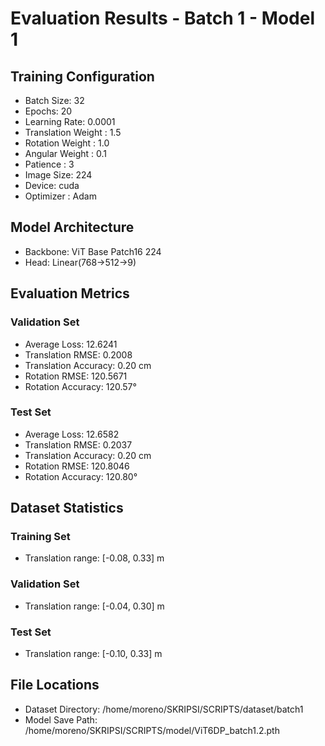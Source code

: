 # Evaluation Results - Batch 1 - Model 1

## Training Configuration
- Batch Size: 32
- Epochs: 20
- Learning Rate: 0.0001
- Translation Weight : 1.5
- Rotation Weight : 1.0
- Angular Weight : 0.1
- Patience : 3
- Image Size: 224
- Device: cuda
- Optimizer : Adam

## Model Architecture
- Backbone: ViT Base Patch16 224
- Head: Linear(768->512->9)

## Evaluation Metrics

### Validation Set
- Average Loss: 12.6241
- Translation RMSE: 0.2008
- Translation Accuracy: 0.20 cm
- Rotation RMSE: 120.5671
- Rotation Accuracy: 120.57°

### Test Set
- Average Loss: 12.6582
- Translation RMSE: 0.2037
- Translation Accuracy: 0.20 cm
- Rotation RMSE: 120.8046
- Rotation Accuracy: 120.80°

## Dataset Statistics
### Training Set
- Translation range: [-0.08, 0.33] m

### Validation Set
- Translation range: [-0.04, 0.30] m

### Test Set
- Translation range: [-0.10, 0.33] m

## File Locations
- Dataset Directory: /home/moreno/SKRIPSI/SCRIPTS/dataset/batch1
- Model Save Path: /home/moreno/SKRIPSI/SCRIPTS/model/ViT6DP_batch1.2.pth
